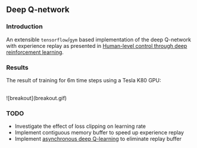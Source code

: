 ## Deep Q-network

### Introduction

An extensible `tensorflow`/`gym` based implementation of the deep Q-network with experience replay as presented in [Human-level control through deep reinforcement learning](http://www.nature.com/nature/journal/v518/n7540/full/nature14236.html).

### Results

The result of training for 6m time steps using a Tesla K80 GPU:

<br>
![breakout](breakout.gif)
<br>

### TODO

- Investigate the effect of loss clipping on learning rate
- Implement contiguous memory buffer to speed up experience replay
- Implement [asynchronous deep Q-learning](https://arxiv.org/abs/1602.01783) to eliminate replay buffer
